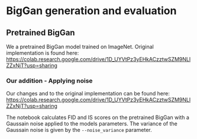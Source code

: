 # BigGan generation and evaluation

## Pretrained BigGan
We a pretrained BigGan model trained on ImageNet. Original implementation is found here: https://colab.research.google.com/drive/1D_UYVtPz3yEHkACzztwSZM9NLlZZxNjT?usp=sharing

### Our addition - Applying noise
Our changes and to the original implementation can be found here:
https://colab.research.google.com/drive/1D_UYVtPz3yEHkACzztwSZM9NLlZZxNjT?usp=sharing

The notebook calculates FID and IS scores on the pretrained BigGan with a Gaussain noise applied to the models parameters. The variance of the Gaussain noise is given by the ```--noise_variance``` parameter. 
